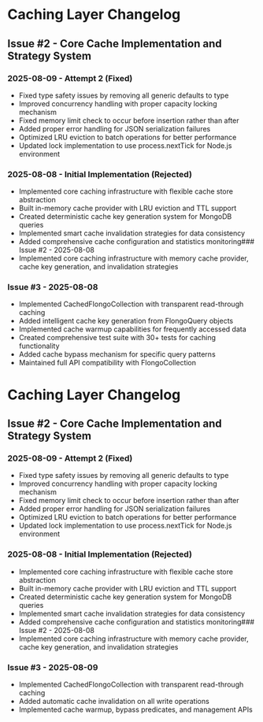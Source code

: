 # Caching Layer Changelog

## Issue #2 - Core Cache Implementation and Strategy System

### 2025-08-09 - Attempt 2 (Fixed)
- Fixed type safety issues by removing all generic defaults to  type
- Improved concurrency handling with proper capacity locking mechanism
- Fixed memory limit check to occur before insertion rather than after
- Added proper error handling for JSON serialization failures
- Optimized LRU eviction to batch operations for better performance
- Updated lock implementation to use process.nextTick for Node.js environment

### 2025-08-08 - Initial Implementation (Rejected)
- Implemented core caching infrastructure with flexible cache store abstraction
- Built in-memory cache provider with LRU eviction and TTL support  
- Created deterministic cache key generation system for MongoDB queries
- Implemented smart cache invalidation strategies for data consistency
- Added comprehensive cache configuration and statistics monitoring### Issue #2 - 2025-08-08
- Implemented core caching infrastructure with memory cache provider, cache key generation, and invalidation strategies

### Issue #3 - 2025-08-08
- Implemented CachedFlongoCollection with transparent read-through caching
- Added intelligent cache key generation from FlongoQuery objects
- Implemented cache warmup capabilities for frequently accessed data
- Created comprehensive test suite with 30+ tests for caching functionality
- Added cache bypass mechanism for specific query patterns
- Maintained full API compatibility with FlongoCollection



# Caching Layer Changelog

## Issue #2 - Core Cache Implementation and Strategy System

### 2025-08-09 - Attempt 2 (Fixed)
- Fixed type safety issues by removing all generic defaults to  type
- Improved concurrency handling with proper capacity locking mechanism
- Fixed memory limit check to occur before insertion rather than after
- Added proper error handling for JSON serialization failures
- Optimized LRU eviction to batch operations for better performance
- Updated lock implementation to use process.nextTick for Node.js environment

### 2025-08-08 - Initial Implementation (Rejected)
- Implemented core caching infrastructure with flexible cache store abstraction
- Built in-memory cache provider with LRU eviction and TTL support  
- Created deterministic cache key generation system for MongoDB queries
- Implemented smart cache invalidation strategies for data consistency
- Added comprehensive cache configuration and statistics monitoring### Issue #2 - 2025-08-08
- Implemented core caching infrastructure with memory cache provider, cache key generation, and invalidation strategies


### Issue #3 - 2025-08-09
- Implemented CachedFlongoCollection with transparent read-through caching
- Added automatic cache invalidation on all write operations
- Implemented cache warmup, bypass predicates, and management APIs

